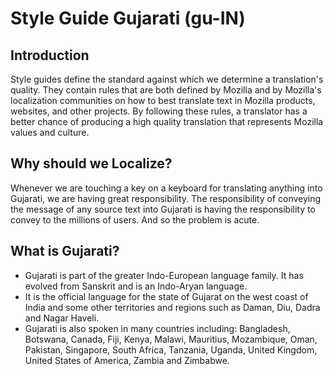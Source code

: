# Style Guide Gujarati (gu-IN)

## Introduction

Style guides define the standard against which we determine a translation's quality. They contain rules that are both defined by Mozilla and by Mozilla's localization communities on how to best translate text in Mozilla products, websites, and other projects. By following these rules, a translator has a better chance of producing a high quality translation that represents Mozilla values and culture.

## Why should we Localize?

Whenever we are touching a key on a keyboard for translating anything into Gujarati, we are having great responsibility. The responsibility of conveying the message of any source text into Gujarati is having the responsibility to convey to the millions of users. And so the problem is acute. 

## What is Gujarati? 

* Gujarati is part of the greater Indo-European language family. It has evolved from Sanskrit and is an Indo-Aryan language.
* It is the official language for the state of Gujarat on the west coast of India and some other territories and regions such as Daman, Diu, Dadra and Nagar Haveli.
* Gujarati is also spoken in many countries including: Bangladesh, Botswana, Canada, Fiji, Kenya, Malawi, Mauritius, Mozambique, Oman, Pakistan, Singapore, South Africa, Tanzania, Uganda, United Kingdom, United States of America, Zambia and Zimbabwe.


